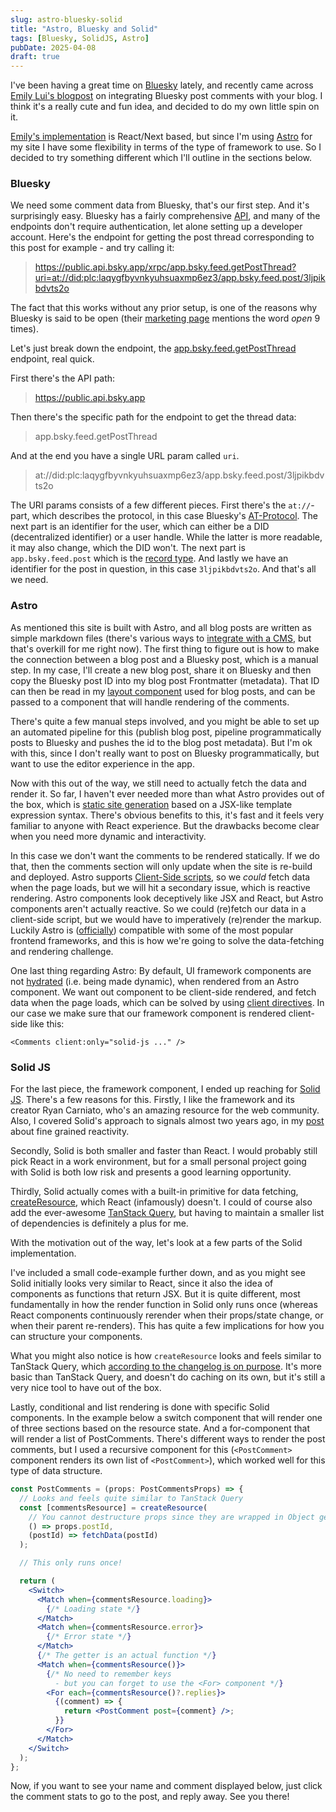 ```yaml
---
slug: astro-bluesky-solid
title: "Astro, Bluesky and Solid"
tags: [Bluesky, SolidJS, Astro]
pubDate: 2025-04-08
draft: true
---
```


I've been having a great time on [Bluesky](https://bsky.app/) lately, and recently came across [Emily Lui's blogpost](https://emilyliu.me/blog/comments) on integrating Bluesky post comments with your blog. I think it's a really cute and fun idea, and decided to do my own little spin on it.

[Emily's implementation](https://gist.github.com/emilyliu7321/19ac4e111588bdc0cb4e411c88d9c79a) is React/Next based, but since I'm using [Astro](https://astro.build/) for my site I have some flexibility in terms of the type of framework to use. So I decided to try something different which I'll outline in the sections below.

### Bluesky

We need some comment data from Bluesky, that's our first step. And it's surprisingly easy. Bluesky has a fairly comprehensive [API](https://docs.bsky.app/docs/category/http-reference), and many of the endpoints don't require authentication, let alone setting up a developer account. Here's the endpoint for getting the post thread corresponding to this post for example - and try calling it:

> https://public.api.bsky.app/xrpc/app.bsky.feed.getPostThread?uri=at://did:plc:laqygfbyvnkyuhsuaxmp6ez3/app.bsky.feed.post/3ljpikbdvts2o

The fact that this works without any prior setup, is one of the reasons why Bluesky is said to be open (their [marketing page](https://bsky.social/about) mentions the word _open_ 9 times).

Let's just break down the endpoint, the [app.bsky.feed.getPostThread](https://docs.bsky.app/docs/api/app-bsky-feed-get-post-thread) endpoint, real quick.

First there's the API path:

> https://public.api.bsky.app

Then there's the specific path for the endpoint to get the thread data:

> app.bsky.feed.getPostThread

And at the end you have a single URL param called `uri`.

> at://did:plc:laqygfbyvnkyuhsuaxmp6ez3/app.bsky.feed.post/3ljpikbdvts2o

The URI params consists of a few different pieces. First there's the `at://`-part, which describes the protocol, in this case Bluesky's [AT-Protocol](https://atproto.com/).
The next part is an identifier for the user, which can either be a DID (decentralized identifier) or a user handle. While the latter is more readable, it may also change, which the DID won't.
The next part is `app.bsky.feed.post` which is the [record type](https://atproto.com/guides/lexicon).
And lastly we have an identifier for the post in question, in this case `3ljpikbdvts2o`.
And that's all we need.

### Astro

As mentioned this site is built with Astro, and all blog posts are written as simple markdown files (there's various ways to [integrate with a CMS](https://docs.astro.build/en/guides/cms/), but that's overkill for me right now). The first thing to figure out is how to make the connection between a blog post and a Bluesky post, which is a manual step. In my case, I'll create a new blog post, share it on Bluesky and then copy the Bluesky post ID into my blog post Frontmatter (metadata). That ID can then be read in my [layout component](https://docs.astro.build/en/basics/layouts/#markdown-layouts) used for blog posts, and can be passed to a component that will handle rendering of the comments.

There's quite a few manual steps involved, and you might be able to set up an automated pipeline for this (publish blog post, pipeline programmatically posts to Bluesky and pushes the id to the blog post metadata). But I'm ok with this, since I don't really want to post on Bluesky programmatically, but want to use the editor experience in the app.

Now with this out of the way, we still need to actually fetch the data and render it. So far, I haven't ever needed more than what Astro provides out of the box, which is [static site generation](https://en.wikipedia.org/wiki/Static_site_generator) based on a JSX-like template expression syntax. There's obvious benefits to this, it's fast and it feels very familiar to anyone with React experience. But the drawbacks become clear when you need more dynamic and interactivity.

In this case we don't want the comments to be rendered statically. If we do that, then the comments section will only update when the site is re-build and deployed. Astro supports [Client-Side scripts](https://docs.astro.build/en/guides/client-side-scripts/#client-side-scripts), so we _could_ fetch data when the page loads, but we will hit a secondary issue, which is reactive rendering. Astro components look deceptively like JSX and React, but Astro components aren't actually reactive. So we could (re)fetch our data in a client-side script, but we would have to imperatively (re)render the markup. Luckily Astro is ([officially](https://docs.astro.build/en/guides/framework-components/#official-front-end-framework-integrations)) compatible with some of the most popular frontend frameworks, and this is how we're going to solve the data-fetching and rendering challenge.

One last thing regarding Astro: By default, UI framework components are not [hydrated](<https://en.wikipedia.org/wiki/Hydration_(web_development)>) (i.e. being made dynamic), when rendered from an Astro component. We want out component to be client-side rendered, and fetch data when the page loads, which can be solved by using [client directives](https://docs.astro.build/en/reference/directives-reference/#client-directives). In our case we make sure that our framework component is rendered client-side like this:

```astro
<Comments client:only="solid-js ..." />
```

### Solid JS

For the last piece, the framework component, I ended up reaching for [Solid JS](https://www.solidjs.com/). There's a few reasons for this. Firstly, I like the framework and its creator Ryan Carniato, who's an amazing resource for the web community. Also, I covered Solid's approach to signals almost two years ago, in my [post](/posts/fine-grained-reactivity/) about fine grained reactivity.

<!-- TODO: get a good reference for this + HOW is solid faster -->

Secondly, Solid is both smaller and faster than React. I would probably still pick React in a work environment, but for a small personal project going with Solid is both low risk and presents a good learning opportunity.

Thirdly, Solid actually comes with a built-in primitive for data fetching, [createResource](https://docs.solidjs.com/reference/basic-reactivity/create-resource), which React (infamously) doesn't. I could of course also add the ever-awesome [TanStack Query](https://tanstack.com/query/latest), but having to maintain a smaller list of dependencies is definitely a plus for me.

<!-- TODO: Solid stats: https://dev.to/this-is-learning/javascript-framework-todomvc-size-comparison-504f -->

With the motivation out of the way, let's look at a few parts of the Solid implementation.

I've included a small code-example further down, and as you might see Solid initially looks very similar to React, since it also the idea of components as functions that return JSX. But it is quite different, most fundamentally in how the render function in Solid only runs once (whereas React components continuously rerender when their props/state change, or when their parent re-renders). This has quite a few implications for how you can structure your components.

What you might also notice is how `createResource` looks and feels similar to TanStack Query, which [according to the changelog is on purpose](https://github.com/solidjs/solid/blob/main/CHANGELOG.md#updated-resource-api). It's more basic than TanStack Query, and doesn't do caching on its own, but it's still a very nice tool to have out of the box.

Lastly, conditional and list rendering is done with specific Solid components. In the example below a switch component that will render one of three sections based on the resource state. And a for-component that will render a list of PostComments. There's different ways to render the post comments, but I used a recursive component for this (`<PostComment>` component renders its own list of `<PostComment>`), which worked well for this type of data structure.

```jsx
const PostComments = (props: PostCommentsProps) => {
  // Looks and feels quite similar to TanStack Query
  const [commentsResource] = createResource(
    // You cannot destructure props since they are wrapped in Object getters
    () => props.postId,
    (postId) => fetchData(postId)
  );

  // This only runs once!

  return (
    <Switch>
      <Match when={commentsResource.loading}>
        {/* Loading state */}
      </Match>
      <Match when={commentsResource.error}>
        {/* Error state */}
      </Match>
      {/* The getter is an actual function */}
      <Match when={commentsResource()}>
        {/* No need to remember keys
          - but you can forget to use the <For> component */}
        <For each={commentsResource()?.replies}>
          {(comment) => {
            return <PostComment post={comment} />;
          }}
        </For>
      </Match>
    </Switch>
  );
};
```

Now, if you want to see your name and comment displayed below, just click the comment stats to go to the post, and reply away. See you there!
